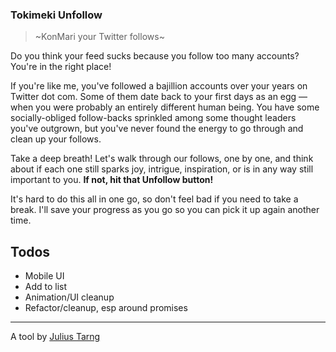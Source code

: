 ### Tokimeki Unfollow
> ~KonMari your Twitter follows~

Do you think your feed sucks because you follow too many accounts? You're in the right place!

If you're like me, you've followed a bajillion accounts over your years on Twitter dot com. Some of them date back to your first days as an egg — when you were probably an entirely different human being. You have some socially-obliged follow-backs sprinkled among some thought leaders you've outgrown, but you've never found the energy to go through and clean up your follows.

Take a deep breath! Let's walk through our follows, one by one, and think about if each one still sparks joy, intrigue, inspiration, or is in any way still important to you. **If not, hit that Unfollow button!**

It's hard to do this all in one go, so don't feel bad if you need to take a break. I'll save your progress as you go so you can pick it up again another time.

## Todos
- Mobile UI
- Add to list
- Animation/UI cleanup
- Refactor/cleanup, esp around promises

---
A tool by [Julius Tarng](https://tarng.com)